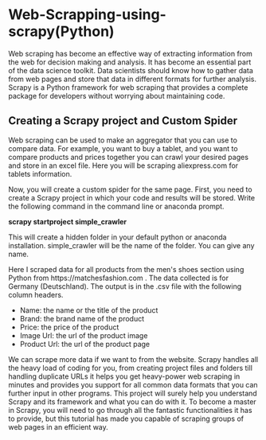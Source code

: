 
<h1>Web-Scrapping-using-scrapy(Python)</h1>

<p>Web scraping has become an effective way of extracting information from the web for decision making and analysis. 
It has become an essential part of the data science toolkit. Data scientists should know how to gather data from web pages and store that data in different formats for further analysis.
Scrapy is a Python framework for web scraping that provides a complete package for developers without worrying about maintaining code.</p>

<h2>Creating a Scrapy project and Custom Spider</h2>
<p>Web scraping can be used to make an aggregator that you can use to compare data. For example, you want to buy a tablet, and you want to compare products and prices together you can crawl your desired pages and store in an excel file. Here you will be scraping aliexpress.com for tablets information.

Now, you will create a custom spider for the same page. First, you need to create a Scrapy project in which your code and results will be stored. Write the following command in the command line or anaconda prompt.</p>

<b>scrapy startproject simple_crawler</b>

This will create a hidden folder in your default python or anaconda installation. simple_crawler will be the name of the folder. You can give any name.



<p>Here I scraped  data for all products from the men's shoes section using Python from  https://matchesfashion.com . The data  collected is  for Germany (Deutschland).
The output is in the  .csv file with the following column headers.
<ul>
 <li>Name: the name or the title of the product</li>
 <li>Brand: the brand name of the product</li>
 <li>Price: the price of the product</li>
 <li>Image Url: the url of the product image</li>
 <li>Product Url: the url of the product page</li>
 </ul>
 We can scrape more data if we want to from the website.
 Scrapy handles all the heavy load of coding for you, from creating project files and folders till handling duplicate URLs it helps you get heavy-power web scraping in minutes and provides you support for all common data formats that you can further input in other programs.
 This project will surely help you understand Scrapy and its framework and what you can do with it. To become a master in Scrapy, you will need to go through all the fantastic functionalities it has to provide, but this tutorial has made you capable of scraping groups of web pages in an efficient way.</p>
